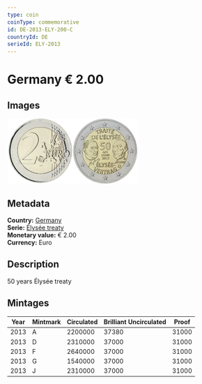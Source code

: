 ```yaml
---
type: coin
coinType: commemorative
id: DE-2013-ELY-200-C
countryId: DE
serieId: ELY-2013
---
```


# Germany € 2.00

## Images

<img src="../../Images/common-2007-200.webp" height="150" alt="Front image"><img src="Images/DE-2013-200.webp" height="150" alt="Back image">

## Metadata

**Country:** [Germany](../../Countries/Germany/index.md)\
**Serie:** [Élysée treaty](index.md)\
**Monetary value:** € 2.00\
**Currency:** Euro

## Description

50 years Élysée treaty

## Mintages

| Year | Mintmark | Circulated | Brilliant Uncirculated | Proof |
| ---- | -------- | ---------- | ---------------------- | ----- |
| 2013 | A        | 2200000    | 37380                  | 31000 |
| 2013 | D        | 2310000    | 37000                  | 31000 |
| 2013 | F        | 2640000    | 37000                  | 31000 |
| 2013 | G        | 1540000    | 37000                  | 31000 |
| 2013 | J        | 2310000    | 37000                  | 31000 |
